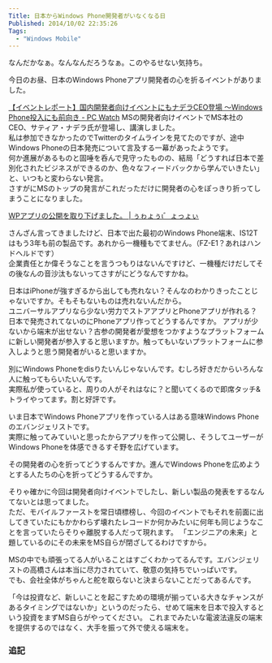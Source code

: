 ```yaml
---
Title: 日本からWindows Phone開発者がいなくなる日
Published: 2014/10/02 22:35:26
Tags:
  - "Windows Mobile"
---
```

なんだかなぁ。なんなんだろうなぁ。このやるせない気持ち。

今日のお昼、日本のWindows Phoneアプリ開発者の心を折るイベントがありました。


[【イベントレポート】国内開発者向けイベントにもナデラCEO登場 〜Windows Phone投入にも前向き - PC Watch](http://pc.watch.impress.co.jp/docs/news/event/20141002_669576.html)
MSの開発者向けイベントでMS本社のCEO、サティア・ナデラ氏が登場し、講演しました。  
私は参加できなかったのでTwitterのタイムラインを見てたのですが、途中Windows Phoneの日本発売について言及する一幕があったようです。  
何か進展があるものと固唾を呑んで見守ったものの、結局「どうすれば日本で差別化されたビジネスができるのか、色々なフィードバックから学んでいきたい」と、いつもと変わらない発言。  
さすがにMSのトップの発言がこれだっただけに開発者の心をぽっきり折ってしまうことになりました。

[WPアプリの公開を取り下げました。 | ぅゎょぅι゛ょっょぃ](http://kurosawa0626.wordpress.com/2014/10/02/wp%e3%82%a2%e3%83%97%e3%83%aa%e3%81%ae%e5%85%ac%e9%96%8b%e3%82%92%e5%8f%96%e3%82%8a%e4%b8%8b%e3%81%92%e3%81%be%e3%81%97%e3%81%9f%e3%80%82/)

さんざん言ってきましたけど、日本で出た最初のWindows Phone端末、IS12Tはもう3年も前の製品です。あれから一機種もでてません。（FZ-E1？あれはハンドヘルドです）  
企業責任とか偉そうなことを言うつもりはないんですけど、一機種だけだしてその後なんの音沙汰もないってさすがにどうなんですかね。

日本はiPhoneが強すぎるから出しても売れない？そんなのわかりきったことじゃないですか。そもそもないものは売れないんだから。  
ユニバーサルアプリなら少ない労力でストアアプリとPhoneアプリが作れる？ 日本で発売されてないのにPhoneアプリ作ってどうするんですか。
アプリが少ないから端末が出せない？古参の開発者が愛想をつかすようなプラットフォームに新しい開発者が参入すると思いますか。触ってもいないプラットフォームに参入しようと思う開発者がいると思いますか。

<?# Twitter 517655415874539520 /?>
<?# Twitter 517657086528720898 /?>

別にWindows Phoneをdisりたいんじゃないんです。むしろ好きだからいろんな人に触ってもらいたいんです。  
実際私が使っていると、周りの人がそれはなに？と聞いてくるので即席タッチ&トライやってます。割と好評です。

いま日本でWindows Phoneアプリを作っている人はある意味Windows Phoneのエバンジェリストです。  
実際に触ってみていいと思ったからアプリを作って公開し、そうしてユーザーがWindows Phoneを体感できるすそ野を広げています。

その開発者の心を折ってどうするんですか。進んでWindows Phoneを広めようとする人たちの心を折ってどうするんですか。

そりゃ確かに今回は開発者向けイベントでしたし、新しい製品の発表をするなんてないとは思ってました。  
ただ、モバイルファーストを常日頃標榜し、今回のイベントでもそれを前面に出してきていたにもかかわらず壊れたレコードか何かみたいに何年も同じようなことを言っていたらそりゃ離脱する人だって現れます。
「エンジニアの未来」と題しているのにその未来をMS自らが閉ざしてるわけですから。

MSの中でも頑張ってる人がいることはすごくわかってるんです。エバンジェリストの高橋さんは本当に尽力されていて、敬意の気持ちでいっぱいです。  
でも、会社全体がちゃんと舵を取らないと決まらないことだってあるんです。

「今は投資など、新しいことを起こすための環境が揃っている大きなチャンスがあるタイミングではないか」というのだったら、せめて端末を日本で投入するという投資をまずMS自らがやってください。
これまでみたいな電波法違反の端末を提供するのではなく、大手を振って外で使える端末を。

### 追記

<?# Twitter 517668945713586176 /?>